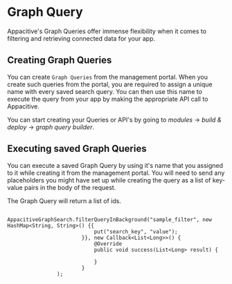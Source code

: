# Graph Query

Appacitive's Graph Queries offer immense flexibility when it comes to filtering and retrieving connected data for your app.

## Creating Graph Queries

You can create `Graph Queries` from the management portal. When you create such queries from the portal, you are required to assign a unique name with every saved search query. You can then use this name to execute the query from your app by making the appropriate API call to Appacitive.

You can start creating your Queries or API's by going to *modules* -> *build & deploy* -> *graph query builder*.

## Executing saved Graph Queries

You can execute a saved Graph Query by using it's name that you assigned to it while creating it from the management portal. You will need to send any placeholders you might have set up while creating the query as a list of key-value pairs in the body of the request.

The Graph Query will return a list of ids.

```
                AppacitiveGraphSearch.filterQueryInBackground("sample_filter", new HashMap<String, String>() {{
                            put("search_key", "value");
                        }}, new Callback<List<Long>>() {
                            @Override
                            public void success(List<Long> result) {
                                
                            }
                        }
                );
```